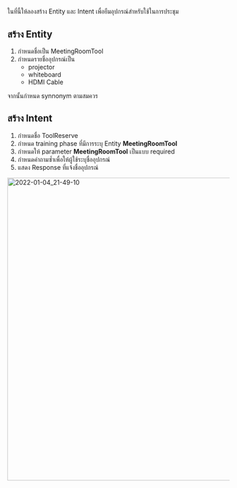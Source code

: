 
# 

ในที่นี้ให้ลองสร้าง Entity และ Intent เพื่อยืมอุปกรณ์สำหรับใช้ในการประชุม

## สร้าง Entity

1. กำหนดชื่อเป็น MeetingRoomTool
2. กำหนดรายชื่ออุปกรณ์เป็น 
   - projector
   - whiteboard
   - HDMI Cable 

จากนั้นกำหนด synnonym ตามสมควร


## สร้าง Intent 

1. กำหนดชื่อ ToolReserve
2. กำหนด training phase ที่มีการระบุ Entity **MeetingRoomTool**
3. กำหนดให้ parameter **MeetingRoomTool** เป็นแบบ required
4. กำหนดคำถามซ้ำเพื่อให้ผู้ใช้ระบุชื่ออุปกรณ์
5. แสดง Response ที่แจ้งชื่ออุปกรณ์

<img width="685" alt="2022-01-04_21-49-10" src="https://user-images.githubusercontent.com/85179/148076964-5dd2f1c9-5ab0-42fc-9ea2-191f970babb5.png">
